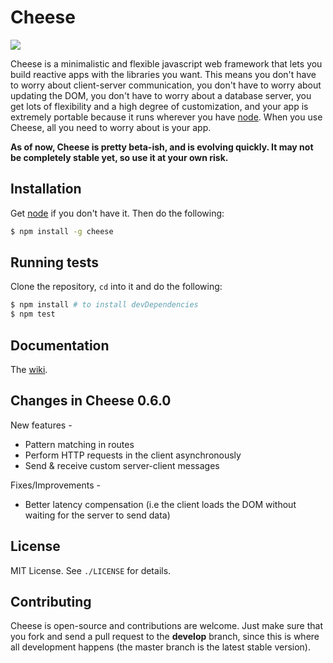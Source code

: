 # Cheese

[![](https://travis-ci.org/AjayMT/cheese.svg?branch=develop)](http://travis-ci.org/AjayMT/cheese)

Cheese is a minimalistic and flexible javascript web framework that lets you build reactive apps with the libraries you want. This means you don't have to worry about client-server communication, you don't have to worry about updating the DOM, you don't have to worry about a database server, you get lots of flexibility and a high degree of customization, and your app is extremely portable because it runs wherever you have [node](http://nodejs.org). When you use Cheese, all you need to worry about is your app.

**As of now, Cheese is pretty beta-ish, and is evolving quickly. It may not be completely stable yet, so use it at your own risk.**

## Installation

Get [node](http://nodejs.org) if you don't have it. Then do the following:

```sh
$ npm install -g cheese
```

## Running tests

Clone the repository, `cd` into it and do the following:

```sh
$ npm install # to install devDependencies
$ npm test
```

## Documentation

The [wiki](https://github.com/AjayMT/cheese/wiki).

## Changes in Cheese 0.6.0

New features -

- Pattern matching in routes
- Perform HTTP requests in the client asynchronously
- Send & receive custom server-client messages

Fixes/Improvements -

- Better latency compensation (i.e the client loads the DOM without waiting for the server to send data)

## License

MIT License. See `./LICENSE` for details.

## Contributing

Cheese is open-source and contributions are welcome. Just make sure that you fork and send a pull request to the **develop** branch, since this is where all development happens (the master branch is the latest stable version).
